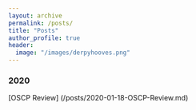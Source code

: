```yaml
---
layout: archive
permalink: /posts/
title: "Posts"
author_profile: true
header:
  image: "/images/derpyhooves.png"
---
```


### 2020

[OSCP Review] (/posts/2020-01-18-OSCP-Review.md)